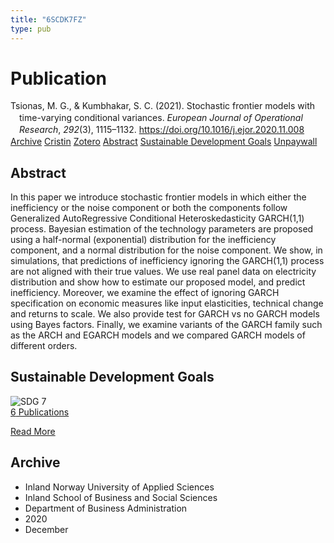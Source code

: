 ```yaml
---
title: "6SCDK7FZ"
type: pub
---
```

<h1>Publication</h1>
<article id="csl-bib-container-6SCDK7FZ" class="csl-bib-container">
  <div class="csl-bib-body" style="line-height: 1.35; padding-left: 1em; text-indent:-1em;">
  <div class="csl-entry">Tsionas, M. G., &amp; Kumbhakar, S. C. (2021). Stochastic frontier models with time-varying conditional variances. <i>European Journal of Operational Research</i>, <i>292</i>(3), 1115&#x2013;1132. <a href="https://doi.org/10.1016/j.ejor.2020.11.008">https://doi.org/10.1016/j.ejor.2020.11.008</a></div>
</div>
  <div class="csl-bib-buttons">
    <a href="#taxonomy-article-6SCDK7FZ" class="csl-bib-button">Archive</a>
    <a href="https://app.cristin.no/results/show.jsf?id=1859259" alt="Cristin URL" class="csl-bib-button">Cristin</a>
    <a href="http://zotero.org/groups/5402882/items/6SCDK7FZ" alt="Zotero URL" class="csl-bib-button">Zotero</a>
    <a href="#abstract-article-6SCDK7FZ" class="csl-bib-button">Abstract</a>
    <a href="#sdg-article-6SCDK7FZ" class="csl-bib-button">Sustainable Development Goals</a>
    <a href="https://doi.org/10.1016/j.ejor.2020.11.008" class="csl-bib-button">Unpaywall</a>
  </div>
  <div id="csl-bib-meta-container-6SCDK7FZ"></div>
</article>
<div id="csl-bib-meta-6SCDK7FZ" class="csl-bib-meta">
  <article id="abstract-article-6SCDK7FZ" class="abstract-article">
    <h1>Abstract</h1>
    In this paper we introduce stochastic frontier models in which either the inefficiency or the noise component or both the components follow Generalized AutoRegressive Conditional Heteroskedasticity GARCH(1,1) process. Bayesian estimation of the technology parameters are proposed using a half-normal (exponential) distribution for the inefficiency component, and a normal distribution for the noise component. We show, in simulations, that predictions of inefficiency ignoring the GARCH(1,1) process are not aligned with their true values. We use real panel data on electricity distribution and show how to estimate our proposed model, and predict inefficiency. Moreover, we examine the effect of ignoring GARCH specification on economic measures like input elasticities, technical change and returns to scale. We also provide test for GARCH vs no GARCH models using Bayes factors. Finally, we examine variants of the GARCH family such as the ARCH and EGARCH models and we compared GARCH models of different orders.
  </article>
  <article id="sdg-article-6SCDK7FZ" class="sdg-article">
    <h1>Sustainable Development Goals</h1>
    <div class="sdg-container"><div id="sdg7" class="sdg"> <img src="{{< params subfolder >}}images/sdg/sdg07_en.png" class="image" alt="SDG 7"> <div class="sdg-overlay"> <a href="{{< params subfolder >}}en/archive/?sdg=7#archive" class="sdg-publication-count"><span>6</span> Publications</a> <p><a href="https://sdgs.un.org/goals/goal7" class="sdg-read-more">Read More</a></p> </div> </div></div>
  </article>
  <article id="taxonomy-article-6SCDK7FZ" class="taxonomy-article">
    <h1>Archive</h1>
    <ul>
      <li>Inland Norway University of Applied Sciences</li>
      <li>Inland School of Business and Social Sciences</li>
      <li>Department of Business Administration</li>
      <li>2020</li>
      <li>December</li>
    </ul>
  </article>
</div>
